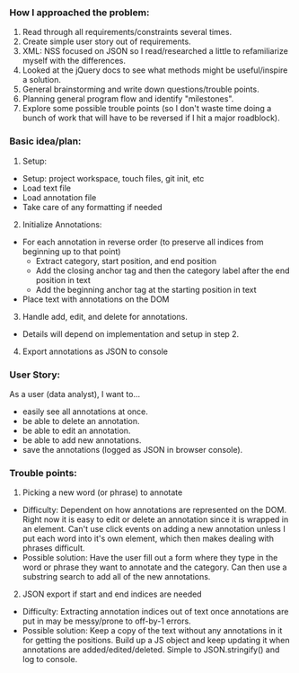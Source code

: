 ### How I approached the problem:

1. Read through all requirements/constraints several times.
2. Create simple user story out of requirements.
3. XML: NSS focused on JSON so I read/researched a little to refamiliarize myself with the differences.
4. Looked at the jQuery docs to see what methods might be useful/inspire a solution.
5. General brainstorming and write down questions/trouble points.
6. Planning general program flow and identify "milestones".
7. Explore some possible trouble points (so I don't waste time doing a bunch of work that will have to be reversed if I hit a major roadblock).




### Basic idea/plan:

1. Setup:
  * Setup: project workspace, touch files, git init, etc
  * Load text file
  * Load annotation file
  * Take care of any formatting if needed

2. Initialize Annotations:
  * For each annotation in reverse order (to preserve all indices from beginning up to that point)
      * Extract category, start position, and end position
      * Add the closing anchor tag and then the category label after the end position in text
      * Add the beginning anchor tag at the starting position in text
  * Place text with annotations on the DOM

3. Handle add, edit, and delete for annotations.
  * Details will depend on implementation and setup in step 2.

4. Export annotations as JSON to console


### User Story:
As a user (data analyst), I want to...

* easily see all annotations at once.
* be able to delete an annotation.
* be able to edit an annotation.
* be able to add new annotations.
* save the annotations (logged as JSON in browser console).




### Trouble points:

1.  Picking a new word (or phrase) to annotate
  * Difficulty: Dependent on how annotations are represented on the DOM. Right now it is easy to edit or delete an annotation since it is wrapped in an element. Can't use click events on adding a new annotation unless I put each word into it's own element, which then makes dealing with phrases difficult.
  * Possible solution: Have the user fill out a form where they type in the word or phrase they want to annotate and the category. Can then use a substring search to add all of the new annotations.

2. JSON export if start and end indices are needed
  * Difficulty: Extracting annotation indices out of text once annotations are put in may be messy/prone to off-by-1 errors.
  * Possible solution: Keep a copy of the text without any annotations in it for getting the positions. Build up a JS object and keep updating it when annotations are added/edited/deleted. Simple to JSON.stringify() and log to console.

